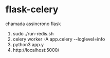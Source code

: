 # flask-celery
chamada assincrono flask

1. sudo ./run-redis.sh
2. celery worker -A app.celery --loglevel=info
3. python3 app.y
4. http://localhost:5000/


